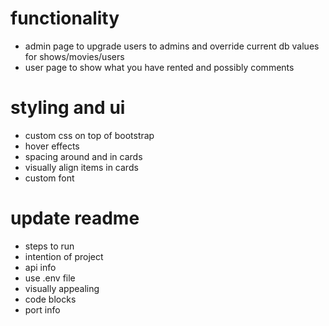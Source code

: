 # functionality

- admin page to upgrade users to admins and override current db values for shows/movies/users
- user page to show what you have rented and possibly comments

# styling and ui

- custom css on top of bootstrap
- hover effects
- spacing around and in cards
- visually align items in cards
- custom font

# update readme

- steps to run
- intention of project
- api info
- use .env file
- visually appealing
- code blocks
- port info
